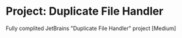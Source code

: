 # Project: Duplicate File Handler
 Fully complited JetBrains "Duplicate File Handler" project [Medium]
